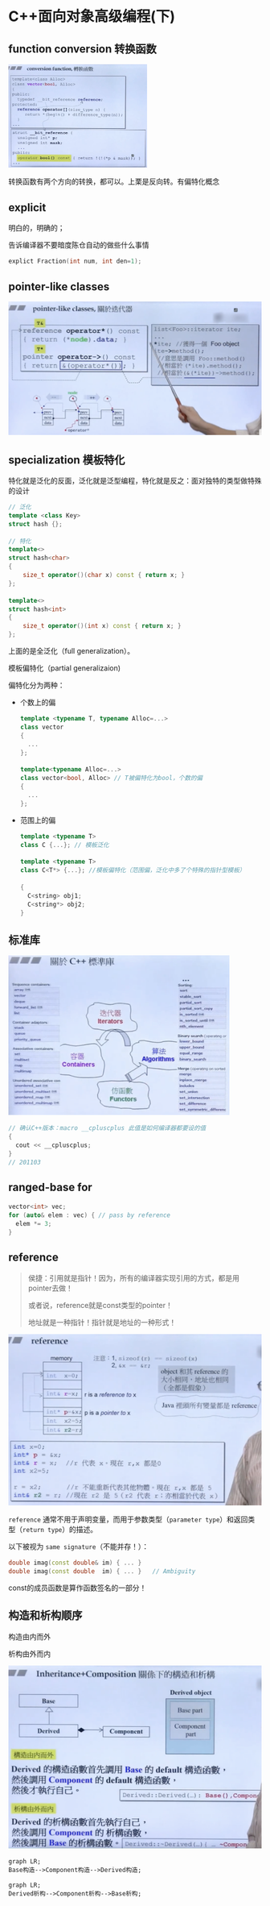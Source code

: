 # C++面向对象高级编程(下)

## function conversion 转换函数

<img src="../../images/cpp/conversion-function-vector.png" alt="image-20210508083306253" style="zoom:27%;" />

转换函数有两个方向的转换，都可以。上栗是反向转。有偏特化概念

## explicit

明白的，明确的；

告诉编译器不要暗度陈仓自动的做些什么事情

```c++
explict Fraction(int num, int den=1);
```



## pointer-like classes

![image-20210509083112903](../../images/cpp/pointer-like-classes.png)



## specialization 模板特化

特化就是泛化的反面，泛化就是泛型编程，特化就是反之：面对独特的类型做特殊的设计

```c++
// 泛化
template <class Key>
struct hash {};

// 特化
template<>
struct hash<char>
{
	size_t operator()(char x) const { return x; }
};

template<>
struct hash<int>
{
	size_t operator()(int x) const { return x; }
};
```

上面的是全泛化（full generalization）。



模板偏特化（partial generalizaion)

偏特化分为两种：

- 个数上的偏

  ```c++
  template <typename T, typename Alloc=...>
  class vector
  {
  	...
  };
  
  template<typename Alloc=...>
  class vector<bool, Alloc> // T被偏特化为bool，个数的偏
  {
  	...
  };
  ```

  

- 范围上的偏

  ```c++
  template <typename T>
  class C {...}; // 模板泛化
  
  template <typename T>
  class C<T*> {...}; //模板偏特化（范围偏，泛化中多了个特殊的指针型模板）
  
  {
    C<string> obj1;
    C<string*> obj2;
  }
  ```




## 标准库

<img src="../../images/cpp/STL.png" alt="image-20210512065638695" style="zoom:43%;" />

```c++
// 确认C++版本：macro __cpluscplus 此值是如何编译器都要设的值
{
  cout << __cpluscplus;
}
// 201103
```



## ranged-base for

```c++
vector<int> vec;
for (auto& elem : vec) { // pass by reference
  elem *= 3;
}
```



## reference

> 侯捷：引用就是指针！因为，所有的编译器实现引用的方式，都是用pointer去做！
>
> 或者说，reference就是const类型的pointer！
>
> 地址就是一种指针！指针就是地址的一种形式！

![image-20210512082221959](../../images/cpp/reference.png)

`reference` 通常不用于声明变量，而用于参数类型（`parameter type`）和返回类型（`return type`）的描述。



以下被视为 `same signature`（不能并存！）：

```c++
double imag(const double& im) { ... }
double imag(const double  im) { ... } 	// Ambiguity
```

const的成员函数是算作函数签名的一部分！



## 构造和析构顺序

构造由内而外

析构由外而内

![image-20210513073418314](../../images/cpp/ctor-dctor-seq.png)

```mermaid
graph LR;
Base构造-->Component构造-->Derived构造;
```

```mermaid
graph LR;
Derived析构-->Component析构-->Base析构;
```

